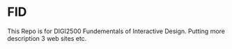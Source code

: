 # FID
This Repo is for DIGI2500 Fundementals of Interactive Design.
Putting more description
3 web sites 
etc.
